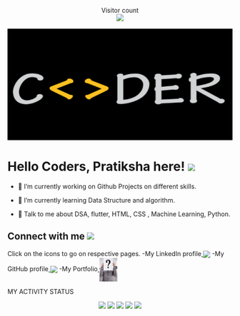 
<!--
**Pratikshathisside/Pratikshathisside** is a ✨ _special_ ✨ repository because its `README.md` (this file) appears on your GitHub profile.

Here are some ideas to get you started:

- 🔭 I’m currently working on ...
- 🌱 I’m currently learning ...
- 👯 I’m looking to collaborate on ...
- 🤔 I’m looking for help with ...
- 💬 Ask me about ...
- 📫 How to reach me: ...
- 😄 Pronouns: ...
- ⚡ Fun fact: ...
-->
<p align="center"> 
  Visitor count<br>
  <img src="https://profile-counter.glitch.me/Pratikshathisside/count.svg" />
</p>

<img width="100%" height = "250px" src="coder.jpg.png" alt="cover" />
</div>

<h1> Hello Coders, Pratiksha here! <img src = "https://raw.githubusercontent.com/MartinHeinz/MartinHeinz/master/wave.gif" width = 50px> </h1>





- 🔭 I’m currently working on  Github Projects on different skills.

- 🌱 I’m currently learning Data Structure and algorithm. 

- 💬 Talk to me about  DSA, flutter, HTML, CSS , Machine Learning, Python.




<h2> Connect with me <img src='https://raw.githubusercontent.com/ShahriarShafin/ShahriarShafin/main/Assets/handshake.gif' width="100px"> </h2>
Click on the icons to go on respective pages.
-My LinkedIn profile<a href = 'https://www.linkedin.com/in/pratiksha-g-2bb446234'> <img width = '50px' align= 'center' src="https://raw.githubusercontent.com/rahulbanerjee26/githubAboutMeGenerator/main/icons/linked-in-alt.svg"/></a>      
-My GitHub profile<a href = 'https://github.com/Pratikshathisside'> <img width = '50px' align= 'center' 
src="https://raw.githubusercontent.com/rahulbanerjee26/githubAboutMeGenerator/main/icons/github.svg"/></a> 
-My Portfolio<a href = 'https://pratikshathisside.github.io/portfolio_trial/'> <img width = '40px' align= 'center' src="port.jpg"/></a> 


MY ACTIVITY STATUS
<div align="center">
<img height="180em" src="https://github-profile-summary-cards.vercel.app/api/cards/profile-details?username=Pratikshathisside&theme=github_dark" />
<img height="180em" src="https://github-profile-summary-cards.vercel.app/api/cards/repos-per-language?username=Pratikshathisside&theme=github_dark"  />
<img height="180em" src="https://github-profile-summary-cards.vercel.app/api/cards/most-commit-language?username=Pratikshathisside&theme=github_dark"  />
<img height="180em" src="https://github-profile-summary-cards.vercel.app/api/cards/stats?username=Pratikshathisside&theme=github_dark"/>
<img height="180em" src="https://github-profile-summary-cards.vercel.app/api/cards/productive-time?username=Pratikshathisside&theme=github_dark" />
</div>



